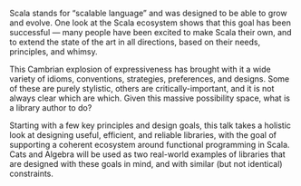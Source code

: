 Scala stands for “scalable language” and was designed to be able to grow and
evolve. One look at the Scala ecosystem shows that this goal has been
successful — many people have been excited to make Scala their own, and to
extend the state of the art in all directions, based on their needs,
principles, and whimsy.

This Cambrian explosion of expressiveness has brought with it a wide variety of
idioms, conventions, strategies, preferences, and designs. Some of these are
purely stylistic, others are critically-important, and it is not always clear
which are which. Given this massive possibility space, what is a library author
to do?

Starting with a few key principles and design goals, this talk takes a holistic
look at designing useful, efficient, and reliable libraries, with the goal of
supporting a coherent ecosystem around functional programming in Scala. Cats
and Algebra will be used as two real-world examples of libraries that are
designed with these goals in mind, and with similar (but not identical)
constraints.

